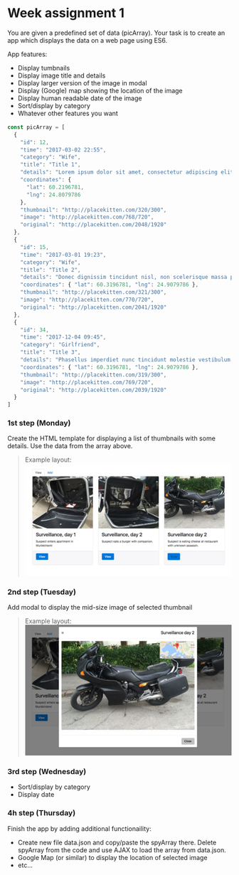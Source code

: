 # Week assignment 1

You are given a predefined set of data (picArray). Your task is to create an app which displays the data on a web page using ES6.

App features:
  * Display tumbnails
  * Display image title and details
  * Display larger version of the image in modal
  * Display (Google) map showing the location of the image
  * Display human readable date of the image
  * Sort/display by category
  * Whatever other features you want 

```javascript
const picArray = [
  {
    "id": 12,
    "time": "2017-03-02 22:55",
    "category": "Wife",
    "title": "Title 1",
    "details": "Lorem ipsum dolor sit amet, consectetur adipiscing elit. Duis sodales enim eget leo condimentum vulputate. Sed lacinia consectetur fermentum. Vestibulum lobortis purus id nisi mattis posuere. Praesent sagittis justo quis nibh ullamcorper, eget elementum lorem consectetur. Pellentesque eu consequat justo, eu sodales eros.",
    "coordinates": {
      "lat": 60.2196781,
      "lng": 24.8079786
    },
    "thumbnail": "http://placekitten.com/320/300",
    "image": "http://placekitten.com/768/720",
    "original": "http://placekitten.com/2048/1920"
  },
  {
    "id": 15,
    "time": "2017-03-01 19:23",
    "category": "Wife",
    "title": "Title 2",
    "details": "Donec dignissim tincidunt nisl, non scelerisque massa pharetra ut. Sed vel velit ante. Aenean quis viverra magna. Praesent eget cursus urna. Ut rhoncus interdum dolor non tincidunt. Sed vehicula consequat facilisis. Pellentesque pulvinar sem nisl, ac vestibulum erat rhoncus id. Vestibulum tincidunt sapien eu ipsum tincidunt pulvinar. ",
    "coordinates": { "lat": 60.3196781, "lng": 24.9079786 },
    "thumbnail": "http://placekitten.com/321/300",
    "image": "http://placekitten.com/770/720",
    "original": "http://placekitten.com/2041/1920"
  },
  {
    "id": 34,
    "time": "2017-12-04 09:45",
    "category": "Girlfriend",
    "title": "Title 3",
    "details": "Phasellus imperdiet nunc tincidunt molestie vestibulum. Donec dictum suscipit nibh. Sed vel velit ante. Aenean quis viverra magna. Praesent eget cursus urna. Ut rhoncus interdum dolor non tincidunt. Sed vehicula consequat facilisis. Pellentesque pulvinar sem nisl, ac vestibulum erat rhoncus id. ",
    "coordinates": { "lat": 60.3196781, "lng": 24.9079786 },
    "thumbnail": "http://placekitten.com/319/300",
    "image": "http://placekitten.com/769/720",
    "original": "http://placekitten.com/2039/1920"
  }
]
```


### 1st step (Monday)
Create the HTML template for displaying a list of thumbnails with some details. Use the data from the array above.

>Example layout:
![Example layout](img/ui1.png)

### 2nd step (Tuesday)
Add modal to display the mid-size image of selected thumbnail
>Example layout:
![Example layout](img/ui2.png)

### 3rd step (Wednesday)
 * Sort/display by category
 * Display date

### 4h step (Thursday)
Finish the app by adding additional functionaility:
 * Create new file data.json and copy/paste the spyArray there. Delete spyArray from the code and use AJAX to load the array from data.json.
 * Google Map (or similar) to display the location of selected image
 * etc...
